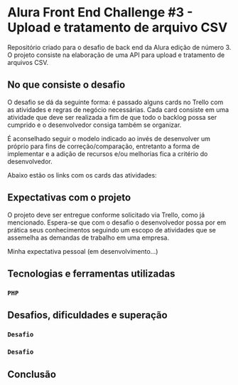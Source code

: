 # Alura Front End Challenge #3 - Upload e tratamento de arquivo CSV

Repositório criado para o desafio de back end da Alura edição de número 3. O projeto consiste na elaboração de uma API para upload e tratamento de arquivos CSV.


## No que consiste o desafio

O desafio se dá da seguinte forma: é passado alguns cards no Trello com as atividades e regras de negócio necessárias. Cada card consiste em uma atividade que deve ser realizada a fim de que todo o backlog possa ser cumprido e o desenvolvedor consiga também se organizar.

É aconselhado seguir o modelo indicado ao invés de desenvolver um próprio para fins de correção/comparação, entretanto a forma de implementar e a adição de recursos e/ou melhorias fica a critério do desenvolvedor.

Abaixo estão os links com os cards das atividades:




## Expectativas com o projeto

O projeto deve ser entregue conforme solicitado via Trello, como já mencionado. Espera-se que com o desafio o desenvolvedor possa por em prática seus conhecimentos seguindo um escopo de atividades que se assemelha as demandas de trabalho em uma empresa.

Minha expectativa pessoal (em desenvolvimento...)


## Tecnologias e ferramentas utilizadas
### `PHP`



## Desafios, dificuldades e superação


### `Desafio`


### `Desafio`




## Conclusão
